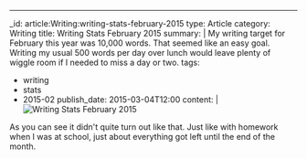 ---
_id: article:Writing:writing-stats-february-2015
type: Article
category: Writing
title: Writing Stats February 2015
summary: |
  My writing target for <time datetime="2015-02">February</time> this year was 10,000 words. That seemed like an easy goal. Writing my usual 500 words per day over lunch would leave plenty of wiggle room if I needed to miss a day or two.
tags:
  - writing
  - stats
  - 2015-02
publish_date: 2015-03-04T12:00
content: |
  ![Writing Stats February 2015](/img/stats-2015-02.jpg)

  As you can see it didn't quite turn out like that. Just like with homework when I was at school, just about everything got left until the end of the month.

